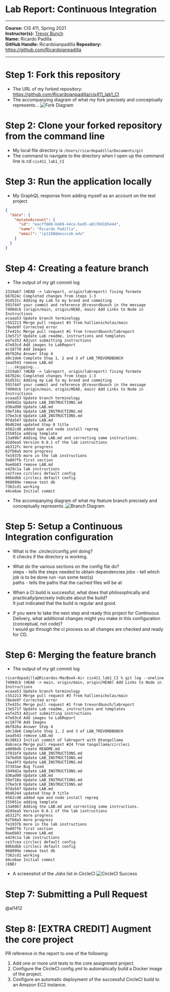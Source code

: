 # Lab Report: Continuous Integration
___
**Course:** CIS 411, Spring 2021  
**Instructor(s):** [Trevor Bunch](https://github.com/trevordbunch)  
**Name:** Ricardo Padilla  
**GitHub Handle:** Ricardoianpadilla 
**Repository:** https://github.com/Ricardoianpadilla
___

# Step 1: Fork this repository
- The URL of my forked repository: https://github.com/Ricardoianpadilla/cis411_lab1_CI 
- The accompanying diagram of what my fork precisely and conceptually represents...
![Fork Diagram](cis411_lab1_CI/Lab1Step1.png)

# Step 2: Clone your forked repository from the command line  
- My local file directory is ```/Users/ricardopadilla/Documents/git```
- The command to navigate to the directory when I open up the command line is cd ```cis411_lab1_CI```

# Step 3: Run the application locally
- My GraphQL response from adding myself as an account on the test project
``` json
{
  "data": {
    "mutateAccount": {
      "id": "eacff600-b488-44ce-bed5-a01769105444",
      "name": "Ricardo Padilla",
      "email": "rp1288@messiah.edu"
    }
  }
}
```

# Step 4: Creating a feature branch
- The output of my git commit log
```
2319ab7 (HEAD -> labreport, origin/labreport) fixing formate
b67624c Completed changes from steps 1-3
d1d531c Adding my Lab to my brand and commiting
591f44f your commit and reference @trevordbunch in the message
7490dcb (origin/main, origin/HEAD, main) Add Links to Node in Instructions
ecaaa53 Update branch terminology
c552213 Merge pull request #3 from hallienicholas/main
78ede9f Corrected error
1fe415c Merge pull request #1 from trevordbunch/labreport
13e571f Update Lab readme, instructions and templates
eafe253 Adjust submitting instructions
47e83cd Add images to LabReport
ec18770 Add Images
dbf826a Answer Step 4
a9c1de6 Complete Step 1, 2 and 3 of LAB_TREVORDBUNCH
1ead543 remove LAB.md
:...skipping...
2319ab7 (HEAD -> labreport, origin/labreport) fixing formate
b67624c Completed changes from steps 1-3
d1d531c Adding my Lab to my brand and commiting
591f44f your commit and reference @trevordbunch in the message
7490dcb (origin/main, origin/HEAD, main) Add Links to Node in Instructions
ecaaa53 Update branch terminology
1949d2a Update LAB_INSTRUCTIONS.md
d36ad90 Update LAB.md
59ef18a Update LAB_INSTRUCTIONS.md
37be3c8 Update LAB_INSTRUCTIONS.md
97da547 Update LAB.md
0bd6244 updated Step 0 title
4562cd8 added npm and node install repreq
255051e adding template
13a09b7 Adding the LAB.md and correcting some instructions.
d2ddea5 Version 0.0.1 of the lab isntructions
ab312fc more progress
62fb0a5 more progress
fe1937b more in the lab instructions
3e807fb first section
9ae6b83 remove LAB.md
e429c1a lab instructions
ce1fcea circleci default config
80bbdbb circleci default config
968099e remove test db
7362cd1 working
44ce6ae Initial commit
```
- The accompanying diagram of what my feature branch precisely and conceptually represents..![Branch Diagram](cis411_lab1_CI/Lab1Step4.png)

# Step 5: Setup a Continuous Integration configuration
- What is the .circleci/config.yml doing?  
  It checks if the directory is working.

- What do the various sections on the config file do?  
steps - tells the steps needed to obtain dependencies
jobs - tell which job is to be done
run -run some test(s)   
paths - tells the paths that the cached files will be at  

- When a CI build is successful, what does that philosophically and practically/precisely indicate about the build?  
   It just indicated that the build is regular and good.

- If you were to take the next step and ready this project for Continuous Delivery, what additional changes might you make in this configuration (conceptual, not code)?  
   I would go through the ci process so all changes are checked and ready for CD.

# Step 6: Merging the feature branch
* The output of my git commit log
```
ricardopadilla@Ricardos-MacBook-Air cis411_lab1_CI % git log --oneline
7490dcb (HEAD -> main, origin/main, origin/HEAD) Add Links to Node in Instructions
ecaaa53 Update branch terminology
c552213 Merge pull request #3 from hallienicholas/main
78ede9f Corrected error
1fe415c Merge pull request #1 from trevordbunch/labreport
13e571f Update Lab readme, instructions and templates
eafe253 Adjust submitting instructions
47e83cd Add images to LabReport
ec18770 Add Images
dbf826a Answer Step 4
a9c1de6 Complete Step 1, 2 and 3 of LAB_TREVORDBUNCH
1ead543 remove LAB.md
8c38613 Initial commit of labreport with @tangollama
dabceca Merge pull request #24 from tangollama/circleci
a4096db Create README.md
2f01bf4 Update LAB_INSTRUCTIONS.md
347bd50 Update LAB_INSTRUCTIONS.md
7aaa9f3 Update LAB_INSTRUCTIONS.md
37393ae Bug fixed
1949d2a Update LAB_INSTRUCTIONS.md
d36ad90 Update LAB.md
59ef18a Update LAB_INSTRUCTIONS.md
37be3c8 Update LAB_INSTRUCTIONS.md
97da547 Update LAB.md
0bd6244 updated Step 0 title
4562cd8 added npm and node install repreq
255051e adding template
13a09b7 Adding the LAB.md and correcting some instructions.
d2ddea5 Version 0.0.1 of the lab isntructions
ab312fc more progress
62fb0a5 more progress
fe1937b more in the lab instructions
3e807fb first section
9ae6b83 remove LAB.md
e429c1a lab instructions
ce1fcea circleci default config
80bbdbb circleci default config
968099e remove test db
7362cd1 working
44ce6ae Initial commit
(END)
```

* A screenshot of the _Jobs_ list in CircleCI
![CircleCI Success](cis411_lab1_CI/Lab1Step6.png)

# Step 7: Submitting a Pull Request
@al1412



# Step 8: [EXTRA CREDIT] Augment the core project
PR reference in the report to one of the following:
1. Add one or more unit tests to the core assignment project. 
2. Configure the CircleCI config.yml to automatically build a Docker image of the project.
3. Configure an automatic deployment of the successful CircleCI build to an Amazon EC2 instance.

